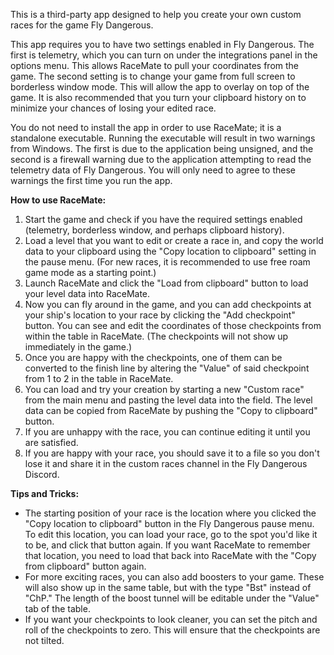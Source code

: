 This is a third-party app designed to help you create your own custom races for the game Fly Dangerous.

This app requires you to have two settings enabled in Fly Dangerous. The first is telemetry, which you can turn on under the integrations panel in the options menu. This allows RaceMate to pull your coordinates from the game. The second setting is to change your game from full screen to borderless window mode. This will allow the app to overlay on top of the game. It is also recommended that you turn your clipboard history on to minimize your chances of losing your edited race.

You do not need to install the app in order to use RaceMate; it is a standalone executable. Running the executable will result in two warnings from Windows. The first is due to the application being unsigned, and the second is a firewall warning due to the application attempting to read the telemetry data of Fly Dangerous. You will only need to agree to these warnings the first time you run the app.

**How to use RaceMate:**
1. Start the game and check if you have the required settings enabled (telemetry, borderless window, and perhaps clipboard history).
2. Load a level that you want to edit or create a race in, and copy the world data to your clipboard using the "Copy location to clipboard" setting in the pause menu. (For new races, it is recommended to use free roam game mode as a starting point.)
3. Launch RaceMate and click the "Load from clipboard" button to load your level data into RaceMate.
4. Now you can fly around in the game, and you can add checkpoints at your ship's location to your race by clicking the "Add checkpoint" button. You can see and edit the coordinates of those checkpoints from within the table in RaceMate. (The checkpoints will not show up immediately in the game.)
5. Once you are happy with the checkpoints, one of them can be converted to the finish line by altering the "Value" of said checkpoint from 1 to 2 in the table in RaceMate.
6. You can load and try your creation by starting a new "Custom race" from the main menu and pasting the level data into the field. The level data can be copied from RaceMate by pushing the "Copy to clipboard" button.
7. If you are unhappy with the race, you can continue editing it until you are satisfied.
8. If you are happy with your race, you should save it to a file so you don't lose it and share it in the custom races channel in the Fly Dangerous Discord.

**Tips and Tricks:**
- The starting position of your race is the location where you clicked the "Copy location to clipboard" button in the Fly Dangerous pause menu. To edit this location, you can load your race, go to the spot you'd like it to be, and click that button again. If you want RaceMate to remember that location, you need to load that back into RaceMate with the "Copy from clipboard" button again.
- For more exciting races, you can also add boosters to your game. These will also show up in the same table, but with the type "Bst" instead of "ChP." The length of the boost tunnel will be editable under the "Value" tab of the table.
- If you want your checkpoints to look cleaner, you can set the pitch and roll of the checkpoints to zero. This will ensure that the checkpoints are not tilted.
